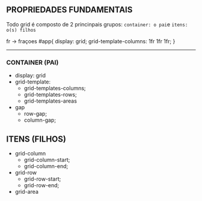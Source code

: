 ## PROPRIEDADES FUNDAMENTAIS
Todo grid é composto de 2 princinpais grupos:
`container: o pai`e `itens: o(s) filhos`


fr -> fraçoes
#app{
    display: grid;
    grid-template-columns: 1fr 1fr 1fr;
  }

---
### CONTAINER (PAI)
- display: grid
- grid-template:
    - grid-templates-columns;
    - grid-templates-rows;
    - grid-templates-areas
- gap
    - row-gap;
    - column-gap;

## ITENS (FILHOS)
- grid-column
    - grid-column-start;
    - grid-column-end;
- grid-row
    - grid-row-start;
    - grid-row-end;
- grid-area
    